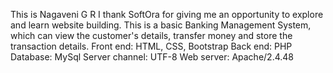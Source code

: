 This is Nagaveni G R
I thank SoftOra for giving me an opportunity to explore and learn website building.
This is a basic Banking Management System, which can view the customer's details, transfer money and store the transaction details.
Front end: HTML, CSS, Bootstrap
Back end: PHP
Database: MySql
Server channel: UTF-8
Web server: Apache/2.4.48